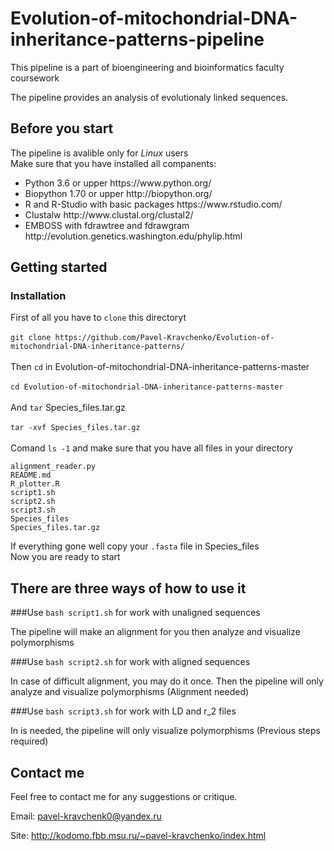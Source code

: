 # Evolution-of-mitochondrial-DNA-inheritance-patterns-pipeline

This pipeline is a part of bioengineering and bioinformatics faculty coursework

The pipeline provides an analysis of evolutionaly linked sequences. 

## Before you start

<p>The pipeline is avalible only for <i>Linux</i> users </br>
Make sure that you have installed all companents:
<ul>
<li>Python 3.6 or upper https://www.python.org/
<li>Biopython 1.70 or upper http://biopython.org/
<li>R and R-Studio with basic packages https://www.rstudio.com/
<li>Clustalw http://www.clustal.org/clustal2/
<li>EMBOSS with fdrawtree and fdrawgram http://evolution.genetics.washington.edu/phylip.html
</ul>
</p>

## Getting started

### Installation

First of all you have to ```clone``` this directoryt</br></br>
```git clone https://github.com/Pavel-Kravchenko/Evolution-of-mitochondrial-DNA-inheritance-patterns/```</br></br>
Then ```cd``` in Evolution-of-mitochondrial-DNA-inheritance-patterns-master</br></br>
```cd Evolution-of-mitochondrial-DNA-inheritance-patterns-master```</br></br>
And ```tar``` Species_files.tar.gz</br></br>
```tar -xvf Species_files.tar.gz```</br></br>
Comand ```ls -1``` and make sure that you have all files in your directory
```
alignment_reader.py
README.md
R_plotter.R
script1.sh
script2.sh
script3.sh
Species_files
Species_files.tar.gz
```

If everything gone well copy your ```.fasta``` file in Species_files</br>
Now you are ready to start

## There are three ways of how to use it

###Use ```bash script1.sh``` for work with unaligned sequences

The pipeline will make an alignment for you then analyze and visualize polymorphisms</br>

###Use ```bash script2.sh``` for work with aligned sequences

In case of difficult alignment, you may do it once. Then the pipeline will only analyze and visualize polymorphisms (Alignment needed)</br>

###Use ```bash script3.sh``` for work with LD and r_2 files

In is needed, the pipeline will only visualize polymorphisms (Previous steps required)</br>

## Contact me

Feel free to contact me for any suggestions or critique.

Email: pavel-kravchenk0@yandex.ru 

Site: http://kodomo.fbb.msu.ru/~pavel-kravchenko/index.html 
